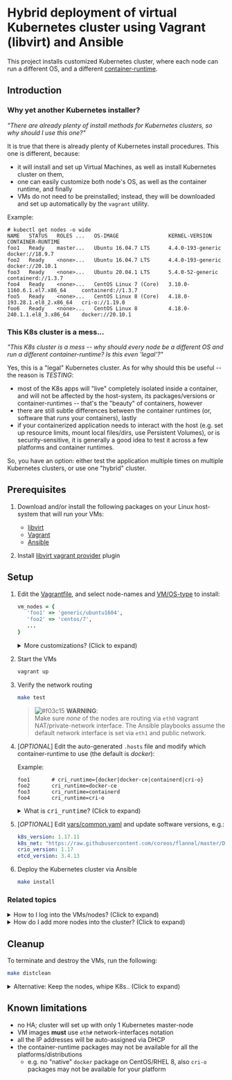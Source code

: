 # Hybrid deployment of virtual Kubernetes cluster using Vagrant (libvirt) and Ansible

This project installs customized Kubernetes cluster, where each node can run a different OS, and a different [container-runtime](https://kubernetes.io/docs/setup/production-environment/container-runtimes/).

## Introduction

### Why yet another Kubernetes installer?

_"There are already plenty of install methods for Kubernetes clusters, so why should I use this one?"_

It is true that there is already plenty of Kubernetes install procedures.
This one is different, because:

* it will install and set up Virtual Machines, as well as install Kubernetes cluster on them,
* one can easily customize both node's OS, as well as the container runtime, and finally
* VMs do not need to be preinstalled; instead, they will be downloaded and set up automatically by the `vagrant` utility.

Example:

```
# kubectl get nodes -o wide
NAME   STATUS   ROLES ...   OS-IMAGE                KERNEL-VERSION                 CONTAINER-RUNTIME
foo1   Ready    master...   Ubuntu 16.04.7 LTS      4.4.0-193-generic              docker://18.9.7
foo2   Ready    <none>...   Ubuntu 16.04.7 LTS      4.4.0-193-generic              docker://20.10.1
foo3   Ready    <none>...   Ubuntu 20.04.1 LTS      5.4.0-52-generic               containerd://1.3.7
foo4   Ready    <none>...   CentOS Linux 7 (Core)   3.10.0-1160.6.1.el7.x86_64     containerd://1.3.7
foo5   Ready    <none>...   CentOS Linux 8 (Core)   4.18.0-193.28.1.el8_2.x86_64   cri-o://1.19.0
foo6   Ready    <none>...   CentOS Linux 8          4.18.0-240.1.1.el8_3.x86_64    docker://20.10.1
```

### This K8s cluster is a mess...

_"This K8s cluster is a mess -- why should every node be a different OS and run a different container-runtime?  Is this even 'legal'?"_

Yes, this is a "legal" Kubernetes cluster.  As for why should this be useful -- the reason is _TESTING_:

* most of the K8s apps will "live" completely isolated inside a container, and will not be affected by the host-system, its packages/versions or container-runtimes -- that's the "beauty" of containers, however
* there are still subtle differences between the container runtimes (or, software that _runs_ your containers), lastly
* if your containerized application needs to interact with the host (e.g. set up resource limits, mount local files/dirs, use Persistent Volumes), or is security-sensitive, it is generally a good idea to test it across a few platforms and container runtimes.

So, you have an option: either test the application multiple times on multiple Kubernetes clusters, or use one "hybrid" cluster.

## Prerequisites

1. Download and/or install the following packages on your Linux host-system that will run your VMs:

   * [libvirt](https://www.google.com/search?q=linux+install+libvirt)
   * [Vagrant](https://www.vagrantup.com/downloads.html)
   * [Ansible](https://docs.ansible.com/ansible/latest/installation_guide/intro_installation.html)

2. Install [libvirt vagrant provider](https://github.com/vagrant-libvirt/vagrant-libvirt#installation) plugin

## Setup

1) Edit the [Vagrantfile](Vagrantfile), and select node-names and [VM/OS-type](https://app.vagrantup.com/boxes/search) to install:

   ```ruby
   vm_nodes = {
      'foo1' => 'generic/ubuntu1604',
      'foo2' => 'centos/7',
      ...
   }
   ```

   <details>
      <summary>More customizations?  (Click to expand)</summary>

      You may also want to modify the nodes' memory, number of CPU-cores or add extra disk-devices, e.g.:

      ```ruby
         # libvirt-specific VM-tuning
         node.vm.provider :libvirt do |v|
            v.memory = 8192
            v.cpus = 4
            v.storage :file, :size => '20G'
            v.storage :file, :size => '50G'
            v.storage :file, :size => '100G'
         end
      ```

      You can find more about the options at https://github.com/vagrant-libvirt/vagrant-libvirt#libvirt-configuration
   </details>

2) Start the VMs

   ```bash
   vagrant up
   ```

3) Verify the network routing

   ```bash
   make test
   ```

   > ![#f03c15](https://placehold.it/15/f03c15/000000?text=+) **WARNING**</span>:<br/> Make sure _none_ of the nodes are routing via `eth0` vagrant NAT/private-network interface. The Ansible playbooks assume the default network interface is set via `eth1` and public network.

4) [*OPTIONAL*] Edit the auto-generated `.hosts` file and modify which container-runtime to use (the default is *docker*):

   Example:

   ```
   foo1 	  # cri_runtime={docker|docker-ce|containerd|cri-o}
   foo2 	  cri_runtime=docker-ce
   foo3 	  cri_runtime=containerd
   foo4 	  cri_runtime=cri-o
   ```

   <details>
      <summary>What is <tt>cri_runtime</tt>?  (Click to expand)</summary>

      | `cri_runtime` | Description                                                                             |
      | ------------- | --------------------------------------------------------------------------------------- |
      | docker        | Platform's "native" docker package (not available on RHEL/CentOS v8)                    |
      | docker-ce     | Docker "Community Edition" via https://get.docker.com/                                  |
      | containerd    | [ContainerD](https://containerd.io/) container runtime                                  |
      | cri-o         | RedHat's [CRI-O](https://cri-o.io/) containter runtime (not available on all platforms) |

   More info at https://kubernetes.io/docs/setup/production-environment/container-runtimes/
   </details>

5) [*OPTIONAL*] Edit [vars/common.yaml](vars/common.yaml) and update software versions, e.g.:

   ```yaml
   k8s_version: 1.17.11
   k8s_net: "https://raw.githubusercontent.com/coreos/flannel/master/Documentation/kube-flannel.yml"
   crio_version: 1.17
   etcd_version: 3.4.13
   ```

6) Deploy the Kubernetes cluster via Ansible

   ```bash
   make install
   ```

### Related topics

<details>
   <summary>How to I log into the VMs/nodes?  (Click to expand)</summary>

   You have several options:

   1. log in via `vagrant`:

      ```bash
      vagrant ssh foo2
      sudo -u root HOME=/root bash -l
      HOME=/root
      ```

   2. log in via `virsh`:

      ```bash
      # list all available VMs
      virsh list --all
      
      # attach to VM's console
      virsh console XXX_foo2
      ```

   3. log in directly:

      ```bash
      # run `make test` to display IP addresses
      make test

      # ssh as root directly to the node
      # -note: default root's password has been set via Vagrantfile as 'Password1', you'll probably want to change this
      ssh root@192.168.99.99
      ```

</details>
<details>
   <summary>How do I add more nodes into the cluster?   (Click to expand)</summary>

   1) Edit the [Vagrantfile](Vagrantfile), and add more nodes into `vm_nodes`:

      ```ruby
      vm_nodes = {
         ...
         'foo98' => 'centos/8',
         'foo99' => 'generic/ubuntu2004',
      }
      ```

   2) Start the VMs

      ```bash
      vagrant up
      ```

   3) Re-generate `.hosts` and `.ssh_conf`:

      ```bash
      # Save/remove old files
      mv .hosts .hosts0
      rm .ssh_conf

      # Test network, also re-generate .hosts/.ssh_conf files
      make test

      # Update .hosts if you used custom container-runtimes:
      vim -d .hosts .hosts0
      ```

   4) Install/Update Kubernetes cluster

      ```bash
      make install
      ```

</details>

## Cleanup

To terminate and destroy the VMs, run the following:

```bash
make distclean
```

<details>
  <summary>Alternative: Keep the nodes, whipe K8s..  (Click to expand)</summary>

   If you want only to wipe the Kubernetes cluster while _retaining_ the VMs/nodes, run the following:

   ```bash
   ansible-playbook -i .hosts --ssh-common-args "-F .ssh_conf" sa/k8s_destroy.yaml

   # run `make install` to set up K8s cluster again
   ```

</details>

## Known limitations

* no HA; cluster will set up with only 1 Kubernetes master-node
* VM images **must** use `eth#` network-interfaces notation
* all the IP addresses will be auto-assigned via DHCP
* the container-runtime packages may not be available for all the platforms/distributions
  * e.g. no "native" `docker` package on CentOS/RHEL 8, also `cri-o` packages may not be available for your platform

